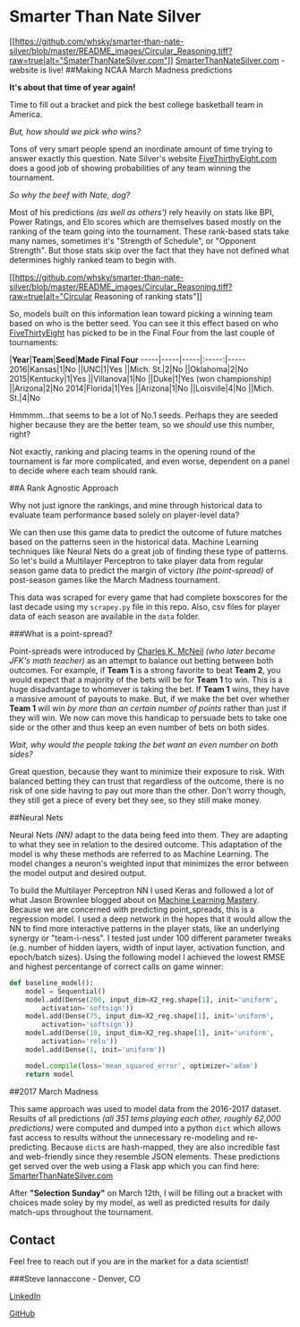 Smarter Than Nate Silver
========================

[[https://github.com/whsky/smarter-than-nate-silver/blob/master/README_images/Circular_Reasoning.tiff?raw=true|alt="SmaterThanNateSilver.com"]]
[SmarterThanNateSilver.com](http://smarterthannatesilver.com:8080) - website is live!
##Making NCAA March Madness predictions

**It's about that time of year again!**

Time to fill out a bracket and pick the best college basketball team in America.

_But, how should we pick who wins?_

Tons of very smart people spend an inordinate amount of time trying to answer exactly this question. Nate Silver's website [FiveThirthyEight.com](https://fivethirtyeight.com/sports/) does a good job of showing probabilities of any team winning the tournament.

_So why the beef with Nate, dog?_

Most of his predictions _(as well as others')_ rely heavily on stats like BPI, Power Ratings, and Elo scores which are themselves based mostly on the ranking of the team going into the tournament. These rank-based stats take many names, sometimes it's "Strength of Schedule", or "Opponent Strength". But those stats skip over the fact that they have not defined what determines highly ranked team to begin with.

[[https://github.com/whsky/smarter-than-nate-silver/blob/master/README_images/Circular_Reasoning.tiff?raw=true|alt="Circular Reasoning of ranking stats"]]

So, models built on this information lean toward picking a winning team based on who is the better seed. You can see it this effect based on who [FiveThirtyEight](https://fivethirtyeight.com/sports/) has picked to be in the Final Four from the last couple of tournaments:

|**Year**|**Team**|**Seed**|**Made Final Four**
-----|-----|-----|:-----:|-----
2016|Kansas|1|No
||UNC|1|Yes
||Mich. St.|2|No
||Oklahoma|2|No
2015|Kentucky|1|Yes
||Villanova|1|No
||Duke|1|Yes (won championship)
||Arizona|2|No
2014|Florida|1|Yes
||Arizona|1|No
||Loisville|4|No
||Mich. St.|4|No


Hmmmm...that seems to be a lot of No.1 seeds. Perhaps they are seeded higher because they are the better team, so we _should_ use this number, right?

Not exactly, ranking and placing teams in the opening round of the tournament is far more complicated, and even worse, dependent on a panel to decide where each team should rank.

##A Rank Agnostic Approach

Why not just ignore the rankings, and mine through historical data to evaluate team performance based solely on player-level data?

We can then use this game data to predict the outcome of future matches based on the patterns seen in the historical data. Machine Learning techniques like Neural Nets do a great job of finding these type of patterns. So let's build a Multilayer Perceptron to take player data from regular season game data to predict the margin of victory _(the point-spread)_ of post-season games like the March Madness tournament.

This data was scraped for every game that had complete boxscores for the last decade using my `scrapey.py` file in this repo. Also, csv files for player data of each season are available in the `data` folder.

###What is a point-spread?

Point-spreads were introduced by [Charles K. McNeil](https://en.wikipedia.org/wiki/Charles_K._McNeil) _(who later became JFK's math teacher)_ as an attempt to balance out betting between both outcomes. For example, if **Team 1** is a strong favorite to beat **Team 2**, you would expect that a majority of the bets will be for **Team 1** to win. This is a huge disadvantage to whomever is taking the bet. If **Team 1** wins, they have a massive amount of payouts to make. But, if we make the bet over whether **Team 1** will win _by more than an certain number of points_ rather than just if they will win. We now can move this handicap to persuade bets to take one side or the other and thus keep an even number of bets on both sides.

_Wait, why would the people taking the bet want an even number on both sides?_

Great question, because they want to minimize their exposure to risk. With balanced betting they can trust that regardless of the outcome, there is no risk of one side having to pay out more than the other. Don't worry though, they still get a piece of every bet they see, so they still make money.

##Neural Nets

Neural Nets _(NN)_ adapt to the data being feed into them. They are adapting to what they see in relation to the desired outcome. This adaptation of the model is why these methods are referred to as Machine Learning. The model changes a neuron's weighted input that minimizes the error between the model output and desired output.

To build the Multilayer Perceptron NN I used Keras and followed a lot of what Jason Brownlee blogged about on [Machine Learning Mastery](http://machinelearningmastery.com/regression-tutorial-keras-deep-learning-library-python/). Because we are concerned with predicting point_spreads, this is a regression model. I used a deep network in the hopes that it would allow the NN to find more interactive patterns in the player stats, like an underlying synergy or "team-i-ness". I tested just under 100 different parameter tweaks (e.g. number of hidden layers, width of input layer, activation function, and epoch/batch sizes). Using the following model I achieved the lowest RMSE and highest percentange of correct calls on game winner:

```python
def baseline_model():
    model = Sequential()
    model.add(Dense(200, input_dim=X2_reg.shape[1], init='uniform',
        activation='softsign'))
    model.add(Dense(75, input_dim=X2_reg.shape[1], init='uniform',
        activation='softsign'))
    model.add(Dense(10, input_dim=X2_reg.shape[1], init='uniform',
        activation='relu'))
    model.add(Dense(1, init='uniform'))

    model.compile(loss='mean_squared_error', optimizer='adam')
    return model
```


##2017 March Madness

This same approach was used to model data from the 2016-2017 dataset. Results of all predictions _(all 351 tems playing each other, roughly 62,000 predictions)_ were computed and dumped into a python `dict` which allows fast access to results without the unnecessary re-modeling and re-predicting. Because `dict`s are hash-mapped, they are also incredible fast and web-friendly since they resemble JSON elements. These predictions get served over the web using a Flask app which you can find here: [SmarterThanNateSilver.com](http://smarterthannatesilver.com:8080)

After **"Selection Sunday"** on March 12th, I will be filling out a bracket with choices made soley by my model, as well as predicted results for daily match-ups throughout the tournament.


Contact
-------

Feel free to reach out if you are in the market for a data scientist!

###Steve Iannaccone - Denver, CO

[LinkedIn](https://www.linkedin.com/in/steve-iannaccone/)

[GitHub](https://github.com/whsky)
